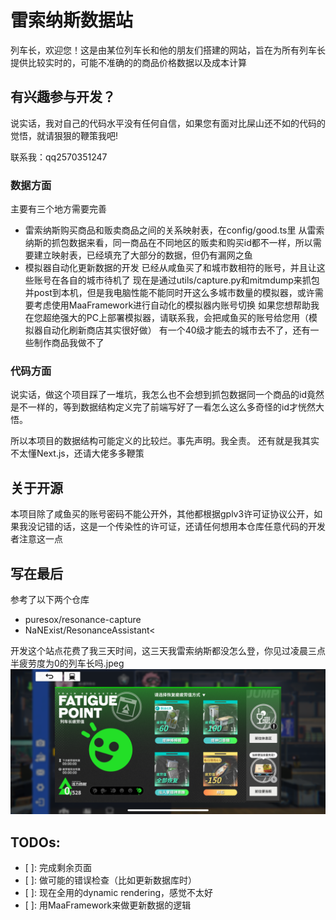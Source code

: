 # 雷索纳斯数据站
列车长，欢迎您！这是由某位列车长和他的朋友们搭建的网站，旨在为所有列车长提供比较实时的，可能不准确的的商品价格数据以及成本计算

## 有兴趣参与开发？
说实话，我对自己的代码水平没有任何自信，如果您有面对比屎山还不如的代码的觉悟，就请狠狠的鞭策我吧!

联系我：qq2570351247

### 数据方面
主要有三个地方需要完善
- 雷索纳斯购买商品和贩卖商品之间的关系映射表，在config/good.ts里
  从雷索纳斯的抓包数据来看，同一商品在不同地区的贩卖和购买id都不一样，所以需要建立映射表，已经填充了大部分的数据，但仍有漏网之鱼
- 模拟器自动化更新数据的开发
  已经从咸鱼买了和城市数相符的账号，并且让这些账号在各自的城市待机了
  现在是通过utils/capture.py和mitmdump来抓包并post到本机，但是我电脑性能不能同时开这么多城市数量的模拟器，或许需要考虑使用MaaFramework进行自动化的模拟器内账号切换
  如果您想帮助我在您超绝强大的PC上部署模拟器，请联系我，会把咸鱼买的账号给您用（模拟器自动化刷新商店其实很好做）
  有一个40级才能去的城市去不了，还有一些制作商品我做不了

### 代码方面
说实话，做这个项目踩了一堆坑，我怎么也不会想到抓包数据同一个商品的id竟然是不一样的，等到数据结构定义完了前端写好了一看怎么这么多奇怪的id才恍然大悟。

所以本项目的数据结构可能定义的比较烂。事先声明。我全责。
还有就是我其实不太懂Next.js，还请大佬多多鞭策

## 关于开源
本项目除了咸鱼买的账号密码不能公开外，其他都根据gplv3许可证协议公开，如果我没记错的话，这是一个传染性的许可证，还请任何想用本仓库任意代码的开发者注意这一点

## 写在最后
参考了以下两个仓库
- puresox/resonance-capture
- NaNExist/ResonanceAssistant<

开发这个站点花费了我三天时间，这三天我雷索纳斯都没怎么登，你见过凌晨三点半疲劳度为0的列车长吗.jpeg
![活力四射](public/zero-fatigue.PNG)

## TODOs:
- [ ]: 完成剩余页面
- [ ]: 做可能的错误检查（比如更新数据库时）
- [ ]: 现在全用的dynamic rendering，感觉不太好
- [ ]: 用MaaFramework来做更新数据的逻辑